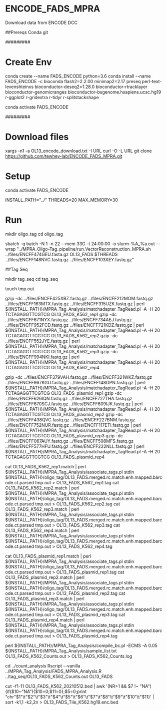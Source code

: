 # ENCODE_FADS_MPRA

Download data from ENCODE DCC


##Prereqs
Conda
git

#########
# Create Env
conda create --name FADS_ENCODE python=3.6
conda install --name FADS_ENCODE -c bioconda flash2=2.2.00 minimap2=2.17 preseq perl-text-levenshteinxs bioconductor-deseq2=1.28.0 bioconductor-rtracklayer bioconductor-genomicranges bioconductor-bsgenome.hsapiens.ucsc.hg19 r-ggplot2 r-gridextra r-tidyr r-splitstackshape

conda activate FADS_ENCODE

#########
# Download files
xargs -n1 -a OL13_encode_download.txt -I URL curl -O -L URL
git clone https://github.com/tewhey-lab/ENCODE_FADS_MPRA.git

# Setup
conda activate FADS_ENCODE

INSTALL_PATH="../"
THREADS=20
MAX_MEMORY=30


# Run
mkdir oligo_tag
cd oligo_tag

sbatch -q batch -N 1 -n 22 --mem 33G -t 24:00:00 -o slurm-%A_%a.out --wrap "../MPRA_Oligo-Tag_pipeline/run.VectorReconstruction_MPRA.sh ../files/ENCFF474GEU.fasta.gz OL13_FADS $THREADS ../files/ENCFF148NVC.fastq.gz ../files/ENCFF103XEY.fastq.gz"

##Tag Seq

mkdir tag_seq
cd tag_seq

touch tmp.out

gzip -dc ../files/ENCFF425XBZ.fastq.gz ../files/ENCFF212MOM.fastq.gz ../files/ENCFF163MTX.fastq.gz ../files/ENCFF315UZK.fastq.gz | perl ${INSTALL_PATH}/MPRA_Tag_Analysis/matchadapter_TagRead.pl -A -H 20 TCTAGAGGTTCGTCG OL13_FADS_K562_rep1
gzip -dc ../files/ENCFF671NYX.fastq.gz ../files/ENCFF734AEJ.fastq.gz ../files/ENCFF952FCD.fastq.gz ../files/ENCFF721KDZ.fastq.gz | perl ${INSTALL_PATH}/MPRA_Tag_Analysis/matchadapter_TagRead.pl -A -H 20 TCTAGAGGTTCGTCG OL13_FADS_K562_rep2
gzip -dc ../files/ENCFF552JYE.fastq.gz | perl ${INSTALL_PATH}/MPRA_Tag_Analysis/matchadapter_TagRead.pl -A -H 20 TCTAGAGGTTCGTCG OL13_FADS_K562_rep3
gzip -dc ../files/ENCFF994NKI.fastq.gz | perl ${INSTALL_PATH}/MPRA_Tag_Analysis/matchadapter_TagRead.pl -A -H 20 TCTAGAGGTTCGTCG OL13_FADS_K562_rep4

gzip -dc ../files/ENCFF379VAH.fastq.gz ../files/ENCFF321WKZ.fastq.gz ../files/ENCFF967KGU.fastq.gz ../files/ENCFF148OPN.fastq.gz | perl ${INSTALL_PATH}/MPRA_Tag_Analysis/matchadapter_TagRead.pl -A -H 20 TCTAGAGGTTCGTCG OL13_FADS_plasmid_rep1
gzip -dc ../files/ENCFF626IQN.fastq.gz ../files/ENCFF727THA.fastq.gz ../files/ENCFF670SCJ.fastq.gz ../files/ENCFF609IJK.fastq.gz | perl ${INSTALL_PATH}/MPRA_Tag_Analysis/matchadapter_TagRead.pl -A -H 20 TCTAGAGGTTCGTCG OL13_FADS_plasmid_rep2
gzip -dc ../files/ENCFF438QVC.fastq.gz ../files/ENCFF227BNM.fastq.gz ../files/ENCFF752NUR.fastq.gz ../files/ENCFF117ETI.fastq.gz | perl ${INSTALL_PATH}/MPRA_Tag_Analysis/matchadapter_TagRead.pl -A -H 20 TCTAGAGGTTCGTCG OL13_FADS_plasmid_rep3
gzip -dc ../files/ENCFF067AUY.fastq.gz ../files/ENCFF598MFS.fastq.gz ../files/ENCFF577HFU.fastq.gz ../files/ENCFF222NLL.fastq.gz | perl ${INSTALL_PATH}/MPRA_Tag_Analysis/matchadapter_TagRead.pl -A -H 20 TCTAGAGGTTCGTCG OL13_FADS_plasmid_rep4

cat OL13_FADS_K562_rep1.match | perl ${INSTALL_PATH}/MPRA_Tag_Analysis/associate_tags.pl stdin ${INSTALL_PATH}/oligo_tag/OL13_FADS.merged.rc.match.enh.mapped.barcode.ct.parsed tmp.out > OL13_FADS_K562_rep1.tag
cat OL13_FADS_K562_rep2.match | perl ${INSTALL_PATH}/MPRA_Tag_Analysis/associate_tags.pl stdin ${INSTALL_PATH}/oligo_tag/OL13_FADS.merged.rc.match.enh.mapped.barcode.ct.parsed tmp.out > OL13_FADS_K562_rep2.tag
cat OL13_FADS_K562_rep3.match | perl ${INSTALL_PATH}/MPRA_Tag_Analysis/associate_tags.pl stdin ${INSTALL_PATH}/oligo_tag/OL13_FADS.merged.rc.match.enh.mapped.barcode.ct.parsed tmp.out > OL13_FADS_K562_rep3.tag
cat OL13_FADS_K562_rep4.match | perl ${INSTALL_PATH}/MPRA_Tag_Analysis/associate_tags.pl stdin ${INSTALL_PATH}/oligo_tag/OL13_FADS.merged.rc.match.enh.mapped.barcode.ct.parsed tmp.out > OL13_FADS_K562_rep4.tag

cat OL13_FADS_plasmid_rep1.match | perl ${INSTALL_PATH}/MPRA_Tag_Analysis/associate_tags.pl stdin ${INSTALL_PATH}/oligo_tag/OL13_FADS.merged.rc.match.enh.mapped.barcode.ct.parsed tmp.out > OL13_FADS_plasmid_rep1.tag
cat OL13_FADS_plasmid_rep2.match | perl ${INSTALL_PATH}/MPRA_Tag_Analysis/associate_tags.pl stdin ${INSTALL_PATH}/oligo_tag/OL13_FADS.merged.rc.match.enh.mapped.barcode.ct.parsed tmp.out > OL13_FADS_plasmid_rep2.tag
cat OL13_FADS_plasmid_rep3.match | perl ${INSTALL_PATH}/MPRA_Tag_Analysis/associate_tags.pl stdin ${INSTALL_PATH}/oligo_tag/OL13_FADS.merged.rc.match.enh.mapped.barcode.ct.parsed tmp.out > OL13_FADS_plasmid_rep3.tag
cat OL13_FADS_plasmid_rep4.match | perl ${INSTALL_PATH}/MPRA_Tag_Analysis/associate_tags.pl stdin ${INSTALL_PATH}/oligo_tag/OL13_FADS.merged.rc.match.enh.mapped.barcode.ct.parsed tmp.out > OL13_FADS_plasmid_rep4.tag

perl ${INSTALL_PATH}/MPRA_Tag_Analysis/compile_bc.pl -ECMS -A 0.05 ${INSTALL_PATH}/MPRA_Tag_Analysis/sample_list.txt OL13_FADS_K562_Counts.out >  OL13_FADS_K562_Counts.log

cd ../count_analysis
Rscript --vanilla ../MPRA_Tag_Analysis/FADS_MPRA_Analysis.R ../tag_seq/OL13_FADS_K562_Counts.out OL13_FADS

cut -f1-11 OL13_FADS_K562_20210512.bed |  awk '(NR>1 && $7 !~ "NA"){if($10~"NA"){$10=0;$11=0};$5=0;print "chr"$1"\t"$2"\t"$3"\t"$4"\t"$5"\t"$6"\t"$7"\t"$8"\t"$9"\t"$10"\t"$11}' | sort -k1,1 -k2,2n > OL13_FADS_Tile_K562.hg19.enc.bed


